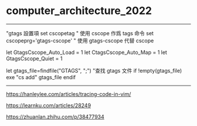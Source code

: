 # computer_architecture_2022

--------------------------
"gtags 設置項
set cscopetag " 使用 cscope 作爲 tags 命令
set cscopeprg='gtags-cscope' " 使用 gtags-cscope 代替 cscope


let GtagsCscope_Auto_Load = 1
let CtagsCscope_Auto_Map = 1
let GtagsCscope_Quiet = 1

let gtags_file=findfile("GTAGS", ";") "查找 gtags 文件
if !empty(gtags_file)
    exe "cs add" gtags_file
endif

-------------------------------------

https://hanleylee.com/articles/tracing-code-in-vim/


https://learnku.com/articles/28249

https://zhuanlan.zhihu.com/p/38477934
